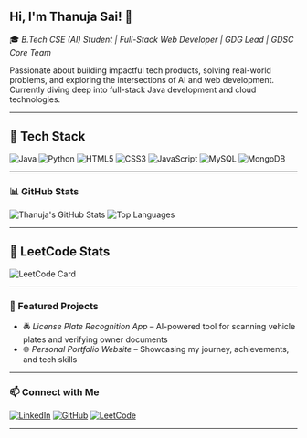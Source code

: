 ## Hi, I'm Thanuja Sai! 👋

🎓 *B.Tech CSE (AI) Student | Full-Stack Web Developer | GDG Lead | GDSC Core Team*

Passionate about building impactful tech products, solving real-world problems, and exploring the intersections of AI and web development. Currently diving deep into full-stack Java development and cloud technologies.

---

## 🚀 Tech Stack

![Java](https://img.shields.io/badge/Java-ED8B00?style=for-the-badge&logo=java&logoColor=white)
![Python](https://img.shields.io/badge/Python-3776AB?style=for-the-badge&logo=python&logoColor=white)
![HTML5](https://img.shields.io/badge/HTML5-E34F26?style=for-the-badge&logo=html5&logoColor=white)
![CSS3](https://img.shields.io/badge/CSS3-1572B6?style=for-the-badge&logo=css3&logoColor=white)
![JavaScript](https://img.shields.io/badge/JavaScript-F7DF1E?style=for-the-badge&logo=javascript&logoColor=black)
![MySQL](https://img.shields.io/badge/MySQL-005C84?style=for-the-badge&logo=mysql&logoColor=white)
![MongoDB](https://img.shields.io/badge/MongoDB-47A248?style=for-the-badge&logo=mongodb&logoColor=white)


---

### 📊 GitHub Stats

![Thanuja's GitHub Stats](https://github-readme-stats.vercel.app/api?username=thanujasai12&show_icons=true&theme=radical)
![Top Languages](https://github-readme-stats.vercel.app/api/top-langs/?username=thanujasai12&layout=compact&theme=radical)


---

## 🧠 LeetCode Stats

![LeetCode Card](https://leetcard.jacoblin.cool/lekkalathanuja12?theme=dark&font=baloo&ext=activity)

---

### 📌 Featured Projects

- 🚔 *License Plate Recognition App* – AI-powered tool for scanning vehicle plates and verifying owner documents  
- 🌐 *Personal Portfolio Website* – Showcasing my journey, achievements, and tech skills  
 

---

### 📫 Connect with Me

[![LinkedIn](https://img.shields.io/badge/LinkedIn-0A66C2?style=for-the-badge&logo=linkedin&logoColor=white)](https://www.linkedin.com/in/lekkala-thanuja-sai/)
[![GitHub](https://img.shields.io/badge/GitHub-000000?style=for-the-badge&logo=github&logoColor=white)](https://github.com/lekkalathanuja)
[![LeetCode](https://img.shields.io/badge/LeetCode-FFA116?style=for-the-badge&logo=leetcode&logoColor=black)](https://leetcode.com/u/lekkalathanuja12/)

---

